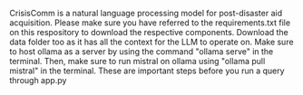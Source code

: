 CrisisComm is a natural language processing model for post-disaster aid acquisition. Please make sure you have referred to the requirements.txt file on this respository to download the respective components. Download the data folder too as it has all the context for the LLM to operate on.
Make sure to host ollama as a server by using the command "ollama serve" in the terminal. Then, make sure to run mistral on ollama using "ollama pull mistral" in the terminal. These are important steps before you run a query through app.py
